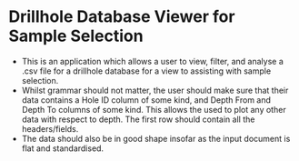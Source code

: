 # Drillhole Database Viewer for Sample Selection

- This is an application which allows a user to view, filter, and analyse a .csv file for a drillhole database for a view to assisting with sample selection.
- Whilst grammar should not matter, the user should make sure that their data contains a Hole ID column of some kind, and Depth From and Depth To columns of some kind. This allows the used to plot any other data with respect to depth. The first row should contain all the headers/fields. 
- The data should also be in good shape insofar as the input document is flat and standardised.
